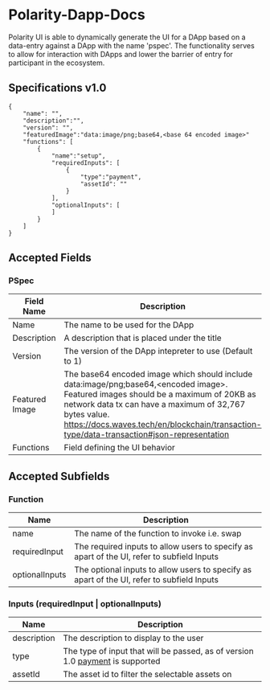 # Polarity-Dapp-Docs

Polarity UI is able to dynamically generate the UI for a DApp based on a data-entry against a DApp with the name 'pspec'. The functionality serves to allow for interaction with DApps and lower the barrier of entry for participant in the ecosystem.

## Specifications v1.0
```
{
    "name": "",
    "description":"",
    "version": "",
    "featuredImage":"data:image/png;base64,<base 64 encoded image>"
    "functions": [
        {
            "name":"setup",
            "requiredInputs": [
                {
                    "type":"payment",
                    "assetId": ""
                }
            ],
            "optionalInputs": [
            ]
        }
    ]
}
```

## Accepted Fields

### PSpec

|Field Name|Description|
|-|-|
|Name|The name to be used for the DApp|
|Description|A description that is placed under the title|
|Version|The version of the DApp intepreter to use (Default to 1)|
|Featured Image|The base64 encoded image which should include data:image/png;base64,\<encoded image\>. Featured images should be a maximum of 20KB as network data tx can have a maximum of 32,767 bytes value. https://docs.waves.tech/en/blockchain/transaction-type/data-transaction#json-representation|
|Functions|Field defining the UI behavior|

## Accepted Subfields

### Function
|Name|Description|
|-|-|
|name|The name of the function to invoke i.e. swap|
|requiredInput|The required inputs to allow users to specify as apart of the UI, refer to subfield Inputs|
|optionalInputs|The optional inputs to allow users to specify as apart of the UI, refer to subfield Inputs|


### Inputs (requiredInput | optionalInputs)
|Name|Description|
|-|-|
|description|The description to display to the user|
|type|The type of input that will be passed, as of version 1.0 [payment](https://docs.waves.tech/en/blockchain/transaction-type/invoke-script-transaction#json-representation) is supported|
|assetId|The asset id to filter the selectable assets on|
